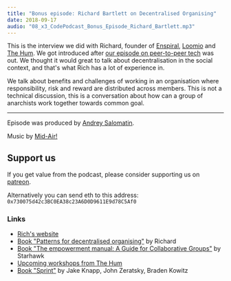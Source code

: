 ```yaml
---
title: "Bonus episode: Richard Bartlett on Decentralised Organising"
date: 2018-09-17
audio: "08_x3_CodePodcast_Bonus_Episode_Richard_Bartlett.mp3"
---
```


This is the interview we did with Richard, founder of
[Enspiral][enspiral], [Loomio][loomio] and [The Hum][thehum]. We got
introduced after [our episode on peer-to-peer tech][p2p-ep] was out. We
thought it would great to talk about decentralisation in the social
context, and that's what Rich has a lot of experience in.

We talk about benefits and challenges of working in an organisation where
responsibility, risk and reward are distributed across members. This is
not a technical discussion, this is a conversation about how can a group
of anarchists work together towards common goal.

---

Episode was produced by [Andrey Salomatin](https://flpvsk.com).

Music by [Mid-Air!](https://soundcloud.com/mid_air)


## Support us

If you get value from the podcast, please consider supporting us on [patreon](https://www.patreon.com/codepodcast).

Alternatively you can send eth to this address:
<code style='word-break: break-word'>
  0x730075d42c3BC0EA38c23A6D0D9611E9d78C5Af0
</code>


### Links

* [Rich's website](http://richdecibels.com/)
* [Book "Patterns for decentralised organising"](https://leanpub.com/patterns-for-decentralised-organising/)
  by Richard
* [Book "The empowerment manual: A Guide for Collaborative
  Groups"](https://starhawk.org/writing/books/the-empowerment-manual/) by
  Starhawk
* [Upcoming workshops from The Hum](https://www.thehum.org/events)
* [Book "Sprint"](https://www.thesprintbook.com/) by Jake Knapp, John Zeratsky, Braden Kowitz


[enspiral]: https://enspiral.com/pages/about
[loomio]: https://www.loomio.org/
[thehum]: https://www.thehum.org/
[p2p-ep]: https://codepodcast.com/posts/2018-07-05-p2p-people-to-people/
